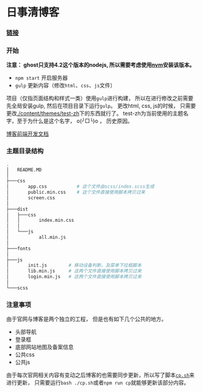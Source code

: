 # 日事清博客

### [链接](https://www.rishiqing.com/blog)

### 开始
**注意： ghost只支持4.2这个版本的nodejs, 所以需要考虑使用[nvm](https://github.com/creationix/nvm)安装该版本。**

* `npm start`
  开启服务器
* `gulp`
  更新内容（修改`html`、`css`、`js`文件）

项目（仅指页面结构和样式一类）使用`gulp`进行构建， 所以在进行修改之前需要先全局安装gulp, 然后在项目目录下运行`gulp`。 更改html, css, js的时候， 只需要更改[./content/themes/test-zh](./content/themes/test-zh)下的东西就行了。 test-zh为当前使用的主题名字，至于为什么是这个名字， o(╯□╰)o ， 历史原因。

[博客前端开发文档](./content/themes/test-zh/README.md)

### 主题目录结构

```bash
.
│   README.MD
│
├───css
│       app.css           # 这个文件由scss/index.scss生成
│       public.min.css    # 这个文件直接使用脚本拷贝过来
│       screen.css
│
├───dist
│   ├───css
│   │       index.min.css
│   │
│   └───js
│           all.min.js
│
├───fonts
│
├───js
│       init.js        # 移动设备判断，及菜单下拉框脚本
│       lib.min.js     # 这两个文件直接使用脚本拷贝过来
│       login.min.js   # 这两个文件直接使用脚本拷贝过来
│
└───scss
```
### 注意事项
由于官网与博客是两个独立的工程， 但是也有如下几个公共的地方。

* 头部导航
* 登录框
* 底部网站地图及备案信息
* 公共css
* 公共js

由于每次官网相关内容有变动之后博客的也需要同步更新，所以写了脚本[`cp.sh`](./cp.sh)来进行更新， 只需要运行`bash ./cp.sh`或者`npm run cp`就能够更新该部分内容。

